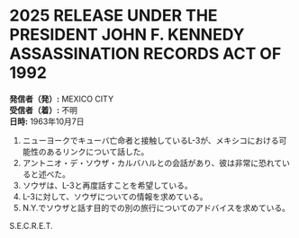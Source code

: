 # 2025 RELEASE UNDER THE PRESIDENT JOHN F. KENNEDY ASSASSINATION RECORDS ACT OF 1992

**発信者（発）:** MEXICO CITY  
**受信者（着）:** 不明  
**日時:** 1963年10月7日  

1. ニューヨークでキューバ亡命者と接触しているL-3が、メキシコにおける可能性のあるリンクについて話した。  
2. アントニオ・デ・ソウザ・カルバハルとの会話があり、彼は非常に恐れていると述べた。  
3. ソウザは、L-3と再度話すことを希望している。  
4. L-3に対して、ソウザについての情報を求めている。  
5. N.Y.でソウザと話す目的での別の旅行についてのアドバイスを求めている。  

S.E.C.R.E.T.